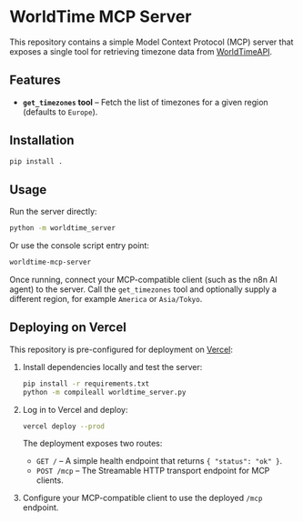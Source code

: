 # WorldTime MCP Server

This repository contains a simple Model Context Protocol (MCP) server that exposes a
single tool for retrieving timezone data from [WorldTimeAPI](http://worldtimeapi.org).

## Features

- **`get_timezones` tool** – Fetch the list of timezones for a given region
  (defaults to `Europe`).

## Installation

```bash
pip install .
```

## Usage

Run the server directly:

```bash
python -m worldtime_server
```

Or use the console script entry point:

```bash
worldtime-mcp-server
```

Once running, connect your MCP-compatible client (such as the n8n AI agent) to the
server. Call the `get_timezones` tool and optionally supply a different region, for
example `America` or `Asia/Tokyo`.



## Deploying on Vercel

This repository is pre-configured for deployment on [Vercel](https://vercel.com/):

1. Install dependencies locally and test the server:

   ```bash
   pip install -r requirements.txt
   python -m compileall worldtime_server.py
   ```

2. Log in to Vercel and deploy:

   ```bash
   vercel deploy --prod
   ```

   The deployment exposes two routes:

   - `GET /` – A simple health endpoint that returns `{ "status": "ok" }`.
   - `POST /mcp` – The Streamable HTTP transport endpoint for MCP clients.

3. Configure your MCP-compatible client to use the deployed `/mcp` endpoint.


